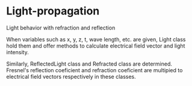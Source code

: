 # Light-propagation
Light behavior with refraction and reflection

When variables such as x, y, z, t, wave length, etc. are given, 
Light class hold them and offer methods 
to calculate electrical field vector and light intensity.

Similarly, ReflectedLight class and Refracted class are determined.
Fresnel's reflection coeficient and refraction coeficient are multipied
to electrical field vectors respectively in these classes.
